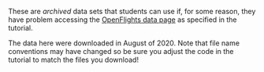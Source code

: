 These are *archived* data sets that students can use if, for some reason, they have problem accessing the [OpenFlights data page](https://openflights.org/data.html) as specified in the tutorial.

The data here were downloaded in August of 2020. Note that file name conventions may have changed so be sure you adjust the code in the tutorial to match the files you download!
